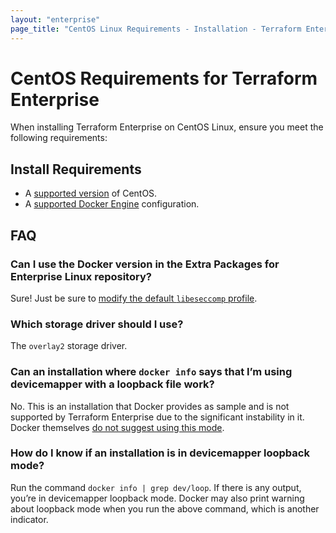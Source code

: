 ```yaml
---
layout: "enterprise"
page_title: "CentOS Linux Requirements - Installation - Terraform Enterprise"
---
```


# CentOS Requirements for Terraform Enterprise

When installing Terraform Enterprise on CentOS Linux, ensure you meet the following requirements:

## Install Requirements

* A [supported version](/docs/enterprise/before-installing/index.html#operating-system-requirements) of CentOS.
* A [supported Docker Engine](http://localhost:4567/docs/enterprise/before-installing/index.html#docker-engine-requirements) configuration.

## FAQ

### Can I use the Docker version in the Extra Packages for Enterprise Linux repository?

Sure! Just be sure to [modify the default `libeseccomp`
profile](http://localhost:4567/docs/enterprise/before-installing/index.html#option-3-docker-engine-using-a-modified-libseccomp-profile).

### Which storage driver should I use?

The `overlay2` storage driver.

### Can an installation where `docker info` says that I’m using devicemapper with a loopback file work?

No. This is an installation that Docker provides as sample and is not supported by Terraform Enterprise due to the significant instability in it. Docker themselves [do not suggest using this mode](https://docs.docker.com/storage/storagedriver/device-mapper-driver/#configure-loop-lvm-mode-for-testing).

### How do I know if an installation is in devicemapper loopback mode?

Run the command `docker info | grep dev/loop`. If there is any output, you’re in devicemapper loopback mode. Docker may also print warning about loopback mode when you run the above command, which is another indicator.
